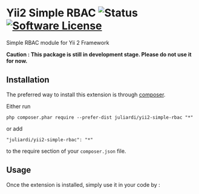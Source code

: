 Yii2 Simple RBAC ![Status](https://img.shields.io/badge/status-development-yellow.svg) [![Software License](https://img.shields.io/badge/license-MIT-brightgreen.svg?style=flat-square)](LICENSE.md)
================
Simple RBAC module for Yii 2 Framework

<b>Caution : This package is still in development stage. Please do not use it for now.</b>

Installation
------------

The preferred way to install this extension is through [composer](http://getcomposer.org/download/).

Either run

```
php composer.phar require --prefer-dist juliardi/yii2-simple-rbac "*"
```

or add

```
"juliardi/yii2-simple-rbac": "*"
```

to the require section of your `composer.json` file.


Usage
-----

Once the extension is installed, simply use it in your code by  :

```php

```
